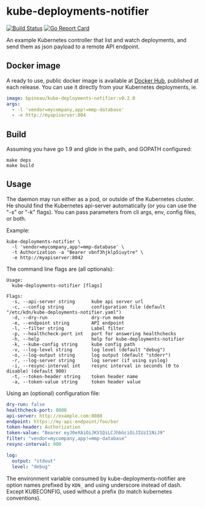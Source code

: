 # kube-deployments-notifier

[![Build Status](https://travis-ci.org/bpineau/kube-deployments-notifier.svg?branch=master)](https://travis-ci.org/bpineau/kube-deployments-notifier)
[![Go Report Card](https://goreportcard.com/badge/github.com/bpineau/kube-deployments-notifier)](https://goreportcard.com/report/github.com/bpineau/kube-deployments-notifier)

An example Kubernetes controller that list and watch deployments, and send
them as json payload to a remote API endpoint.

## Docker image

A ready to use, public docker image is available at [Docker Hub](https://hub.docker.com/r/bpineau/kube-deployments-notifier/), published at each release.
You can use it directly from your Kubernetes deployments, ie.

```yaml
image: bpineau/kube-deployments-notifier:v0.2.0
args:
  - -l 'vendor=mycompany,app!=mmp-database'
  - -e http://myapiserver:804
```

## Build

Assuming you have go 1.9 and glide in the path, and GOPATH configured:

```shell
make deps
make build
```

## Usage

The daemon may run either as a pod, or outside of the Kubernetes cluster.
He should find the Kubernetes api-server automatically (or you can use the
"-s" or "-k" flags). You can pass parameters from cli args, env, config
files, or both.

Example:
```
kube-deployments-notifier \
  -l 'vendor=mycompany,app!=mmp-database' \
  -t Authorization -a "Bearer vbnf3hjklp5iuytre" \
  -e http://myapiserver:8042 
```

The command line flags are (all optionals):
```
Usage:
  kube-deployments-notifier [flags]

Flags:
  -s, --api-server string      kube api server url
  -c, --config string          configuration file (default "/etc/kdn/kube-deployments-notifier.yaml")
  -d, --dry-run                dry-run mode
  -e, --endpoint string        API endpoint
  -l, --filter string          Label filter
  -p, --healthcheck-port int   port for answering healthchecks
  -h, --help                   help for kube-deployments-notifier
  -k, --kube-config string     kube config path
  -v, --log-level string       log level (default "debug")
  -o, --log-output string      log output (default "stderr")
  -r, --log-server string      log server (if using syslog)
  -i, --resync-interval int    resync interval in seconds (0 to disable) (default 900)
  -t, --token-header string    token header name
  -a, --token-value string     token header value
```

Using an (optional) configuration file:
```yaml
dry-run: false
healthcheck-port: 8080
api-server: http://example.com:8080
endpoint: https://my-api-endpoint/foo/bar
token-header: Authorization
token-value: "Bearer eyJ0eXAiOiJKV1QiLCJhbGciOiJIUzI1NiJ9"
filter: "vendor=mycompany,app!=mmp-database"
resync-interval: 900

log:
  output: "stdout"
  level: "debug"
```

The environment variable consumed by kube-deployments-notifier are option names prefixed
by ```KDN_``` and using underscore instead of dash. Except KUBECONFIG,
used without a prefix (to match kubernetes conventions).
